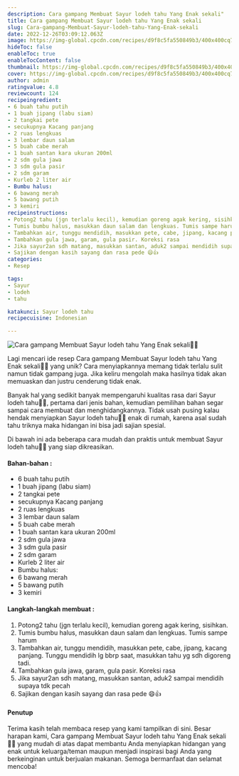 ```yaml
---
description: Cara gampang Membuat Sayur lodeh tahu Yang Enak sekali"
title: Cara gampang Membuat Sayur lodeh tahu Yang Enak sekali
slug: Cara-gampang-Membuat-Sayur-lodeh-tahu-Yang-Enak-sekali
date: 2022-12-26T03:09:12.063Z
image: https://img-global.cpcdn.com/recipes/d9f8c5fa550849b3/400x400cq70/photo.jpg
hideToc: false
enableToc: true
enableTocContent: false
thumbnail: https://img-global.cpcdn.com/recipes/d9f8c5fa550849b3/400x400cq70/photo.jpg
cover: https://img-global.cpcdn.com/recipes/d9f8c5fa550849b3/400x400cq70/photo.jpg
author: admin
ratingvalue: 4.8
reviewcount: 124
recipeingredient:
- 6 buah tahu putih
- 1 buah jipang (labu siam)
- 2 tangkai pete
- secukupnya Kacang panjang
- 2 ruas lengkuas
- 3 lembar daun salam
- 5 buah cabe merah
- 1 buah santan kara ukuran 200ml
- 2 sdm gula jawa
- 3 sdm gula pasir
- 2 sdm garam
- Kurleb 2 liter air
- Bumbu halus:
- 6 bawang merah
- 5 bawang putih
- 3 kemiri
recipeinstructions:
- Potong2 tahu (jgn terlalu kecil), kemudian goreng agak kering, sisihkan.
- Tumis bumbu halus, masukkan daun salam dan lengkuas. Tumis sampe harum
- Tambahkan air, tunggu mendidih, masukkan pete, cabe, jipang, kacang panjang. Tunggu mendidih lg bbrp saat, masukkan tahu yg sdh digoreng tadi.
- Tambahkan gula jawa, garam, gula pasir. Koreksi rasa
- Jika sayur2an sdh matang, masukkan santan, aduk2 sampai mendidih supaya tdk pecah
- Sajikan dengan kasih sayang dan rasa pede 😄👍
categories:
- Resep

tags:
- Sayur
- lodeh
- tahu

katakunci: Sayur lodeh tahu
recipecuisine: Indonesian

---
```


![Cara gampang Membuat Sayur lodeh tahu Yang Enak sekali👩‍🍳](https://img-global.cpcdn.com/recipes/d9f8c5fa550849b3/400x400cq70/photo.jpg)

Lagi mencari ide resep Cara gampang Membuat Sayur lodeh tahu Yang Enak sekali👩‍🍳 yang unik? Cara menyiapkannya memang tidak terlalu sulit namun tidak gampang juga. Jika keliru mengolah maka hasilnya tidak akan memuaskan dan justru cenderung tidak enak.

Banyak hal yang sedikit banyak mempengaruhi kualitas rasa dari Sayur lodeh tahu👩‍🍳, pertama dari jenis bahan, kemudian pemilihan bahan segar sampai cara membuat dan menghidangkannya. Tidak usah pusing kalau hendak menyiapkan Sayur lodeh tahu👩‍🍳 enak di rumah, karena asal sudah tahu triknya maka hidangan ini bisa jadi sajian spesial.

Di bawah ini ada beberapa cara mudah dan praktis untuk membuat Sayur lodeh tahu👩‍🍳 yang siap dikreasikan.

<!--inarticleads1-->

#### Bahan-bahan :

- 6 buah tahu putih
- 1 buah jipang (labu siam)
- 2 tangkai pete
- secukupnya Kacang panjang
- 2 ruas lengkuas
- 3 lembar daun salam
- 5 buah cabe merah
- 1 buah santan kara ukuran 200ml
- 2 sdm gula jawa
- 3 sdm gula pasir
- 2 sdm garam
- Kurleb 2 liter air
- Bumbu halus:
- 6 bawang merah
- 5 bawang putih
- 3 kemiri

<!--inarticleads2-->

#### Langkah-langkah membuat :

1. Potong2 tahu (jgn terlalu kecil), kemudian goreng agak kering, sisihkan.
1. Tumis bumbu halus, masukkan daun salam dan lengkuas. Tumis sampe harum
1. Tambahkan air, tunggu mendidih, masukkan pete, cabe, jipang, kacang panjang. Tunggu mendidih lg bbrp saat, masukkan tahu yg sdh digoreng tadi.
1. Tambahkan gula jawa, garam, gula pasir. Koreksi rasa
1. Jika sayur2an sdh matang, masukkan santan, aduk2 sampai mendidih supaya tdk pecah
1. Sajikan dengan kasih sayang dan rasa pede 😄👍

#### Penutup

Terima kasih telah membaca resep yang kami tampilkan di sini. Besar harapan kami, Cara gampang Membuat Sayur lodeh tahu Yang Enak sekali👩‍🍳 yang mudah di atas dapat membantu Anda menyiapkan hidangan yang enak untuk keluarga/teman maupun menjadi inspirasi bagi Anda yang berkeinginan untuk berjualan makanan. Semoga bermanfaat dan selamat mencoba!